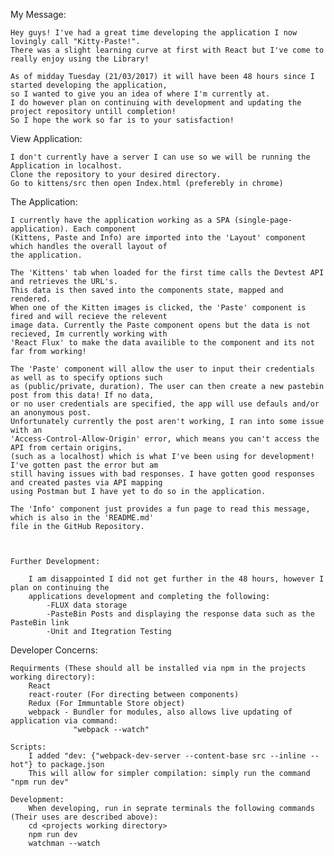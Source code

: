 My Message: 

	Hey guys! I've had a great time developing the application I now lovingly call "Kitty-Paste!". 
	There was a slight learning curve at first with React but I've come to really enjoy using the Library!

	As of midday Tuesday (21/03/2017) it will have been 48 hours since I started developing the application,
	so I wanted to give you an idea of where I'm currently at.
	I do however plan on continuing with development and updating the project repository untill completion!
	So I hope the work so far is to your satisfaction!



View Application:

	I don't currently have a server I can use so we will be running the Application in localhost.
	Clone the repository to your desired directory.
	Go to kittens/src then open Index.html (preferebly in chrome)



The Application:

	I currently have the application working as a SPA (single-page-application). Each component 
	(Kittens, Paste and Info) are imported into the 'Layout' component which handles the overall layout of
	the application.

	The 'Kittens' tab when loaded for the first time calls the Devtest API and retrieves the URL's.
	This data is then saved into the components state, mapped and rendered.
	When one of the Kitten images is clicked, the 'Paste' component is fired and will recieve the relevent 
	image data. Currently the Paste component opens but the data is not recieved, Im currently working with
	'React Flux' to make the data availible to the component and its not far from working!

	The 'Paste' component will allow the user to input their credentials as well as to specify options such 
	as (public/private, duration). The user can then create a new pastebin post from this data! If no data,
	or no user credentials are specified, the app will use defauls and/or an anonymous post.
	Unfortunately currently the post aren't working, I ran into some issue with an 
	'Access-Control-Allow-Origin' error, which means you can't access the API from certain origins,
	(such as a localhost) which is what I've been using for development! I've gotten past the error but am
	still having issues with bad responses. I have gotten good responses and created pastes via API mapping
	using Postman but I have yet to do so in the application.

	The 'Info' component just provides a fun page to read this message, which is also in the 'README.md'
	file in the GitHub Repository.



	Further Development:

		I am disappointed I did not get further in the 48 hours, however I plan on continuing the
		applications development and completing the following:
			-FLUX data storage
			-PasteBin Posts and displaying the response data such as the PasteBin link
			-Unit and Itegration Testing



Developer Concerns:

	Requirments (These should all be installed via npm in the projects working directory): 
		React 
		react-router (For directing between components)
		Redux (For Immuntable Store object)
		webpack - Bundler for modules, also allows live updating of application via command:
				  "webpack --watch"

	Scripts:
		I added "dev: {"webpack-dev-server --content-base src --inline --hot"} to package.json 
		This will allow for simpler compilation: simply run the command "npm run dev"

	Development:
		When developing, run in seprate terminals the following commands (Their uses are described above):
		cd <projects working directory>
		npm run dev 
		watchman --watch